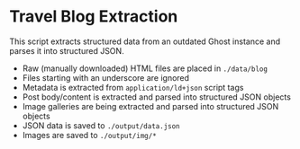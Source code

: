 # Travel Blog Extraction

This script extracts structured data from an outdated Ghost instance and parses it into structured JSON.

- Raw (manually downloaded) HTML files are placed in `./data/blog`
- Files starting with an underscore are ignored
- Metadata is extracted from `application/ld+json` script tags
- Post body/content is extracted and parsed into structured JSON objects
- Image galleries are being extracted and parsed into structured JSON objects
- JSON data is saved to `./output/data.json`
- Images are saved to `./output/img/*`
